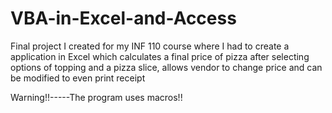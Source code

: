 # VBA-in-Excel-and-Access
Final project I created for my INF 110 course where I had to create a application in Excel which calculates a final price of pizza after selecting options of topping and a pizza slice, allows vendor to change price and can be modified to even print receipt


Warning!!-----The program uses macros!!
